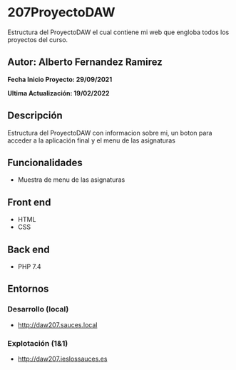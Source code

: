 # 207ProyectoDAW
Estructura del ProyectoDAW el cual contiene mi web que engloba todos los proyectos del curso.

## Autor: Alberto Fernandez Ramirez

**Fecha Inicio Proyecto: 29/09/2021**

**Ultima Actualización: 19/02/2022**

## Descripción 
Estructura del ProyectoDAW con informacion sobre mi, un boton para acceder a la aplicación final y el menu de las asignaturas

## Funcionalidades
- Muestra de menu de las asignaturas

## Front end
- HTML
- CSS

## Back end
- PHP 7.4

## Entornos
### Desarrollo (local)
-  http://daw207.sauces.local
### Explotación (1&1)
-  http://daw207.ieslossauces.es